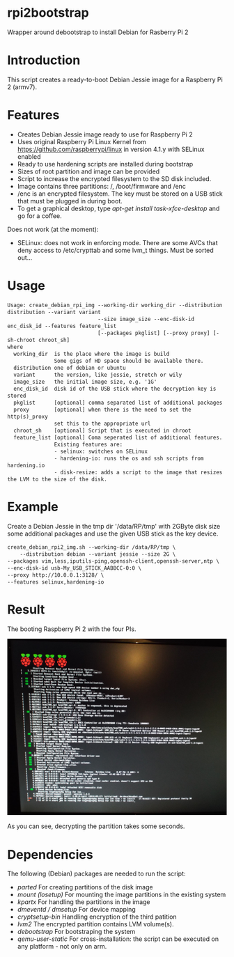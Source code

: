 # rpi2bootstrap
Wrapper around debootstrap to install Debian for Rasberry Pi 2

# Introduction
This script creates a ready-to-boot Debian Jessie image
for a Raspberry Pi 2 (armv7).

# Features

* Creates Debian Jessie image ready to use for Raspberry Pi 2
* Uses original Raspberry Pi Linux Kernel from
  https://github.com/raspberrypi/linux in version 4.1.y
  with SELinux enabled
* Ready to use hardening scripts are installed during bootstrap
* Sizes of root partition and image can be provided
* Script to increase the encrypted filesystem to the SD disk
  included.
* Image contains three partitions: /, /boot/firmware and /enc
* /enc is an encrypted filesystem. The key must be stored
  on a USB stick that must be plugged in during boot.
* To get a graphical desktop, type *apt-get install task-xfce-desktop*
  and go for a coffee.

Does not work (at the moment):

* SELinux: does not work in enforcing mode.
  There are some AVCs that deny access to /etc/crypttab and
  some lvm_t things. Must be sorted out...

# Usage

    Usage: create_debian_rpi_img --working-dir working_dir --distribution distribution --variant variant
                                 --size image_size --enc-disk-id enc_disk_id --features feature_list
                                 [--packages pkglist] [--proxy proxy] [-sh-chroot chroot_sh]
    where
      working_dir  is the place where the image is build
                   Some gigs of HD space should be available there.
      distribution one of debian or ubuntu
      variant      the version, like jessie, stretch or wily
      image_size   the initial image size, e.g. '1G'
      enc_disk_id  disk id of the USB stick where the decryption key is stored
      pkglist      [optional] comma separated list of additional packages
      proxy        [optional] when there is the need to set the http(s)_proxy
                   set this to the appropriate url
      chroot_sh    [optional] Script that is executed in chroot
      feature_list [optional] Coma seperated list of additional features.
                   Existing features are:
                   - selinux: switches on SELinux
                   - hardening-io: runs the os and ssh scripts from hardening.io
                   - disk-resize: adds a script to the image that resizes the LVM to the size of the disk.

# Example

Create a Debian Jessie in the tmp dir '/data/RP/tmp' with 2GByte disk size
some additional packages and use the given USB stick as the key device.

    create_debian_rpi2_img.sh --working-dir /data/RP/tmp \
        --distribution debian --variant jessie --size 2G \
	--packages vim,less,iputils-ping,openssh-client,openssh-server,ntp \
	--enc-disk-id usb-My_USB_STICK_AABBCC-0:0 \
	--proxy http://10.0.0.1:3128/ \
	--features selinux,hardening-io

# Result
The booting Raspberry Pi 2 with the four PIs.

![Booting with four PIs](doc/images/RPI2.jpg)

As you can see, decrypting the partition takes some seconds.

# Dependencies

The following (Debian) packages are needed to run the script:

* *parted*
  For creating partitions of the disk image
* *mount (losetup)*
  For mounting the image partitions in the existing system
* *kpartx*
  For handling the partitions in the image
* *dmeventd / dmsetup*
  For device mapping
* *cryptsetup-bin*
  Handling encryption of the third patition
* *lvm2*
  The encrypted partition contains LVM volume(s).
* *debootstrap*
  For bootstraping the system
* *qemu-user-static*
  For cross-installation: the script can be executed on any
  platform - not only on arm.
